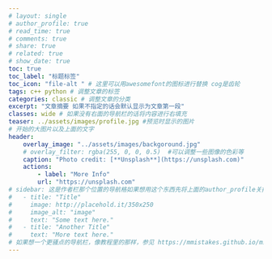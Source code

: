 ```yaml
---
# layout: single
# author_profile: true
# read_time: true
# comments: true
# share: true
# related: true
# show_date: true
toc: true
toc_label: "标题标签"
toc_icon: "file-alt " # 这里可以用awesomefont的图标进行替换 cog是齿轮
tags: c++ python # 调整文章的标签
categories: classic # 调整文章的分类
excerpt: "文章摘要 如果不指定的话会默认显示为文章第一段"
classes: wide # 如果没有右面的导航栏的话将内容进行右填充
teaser: ../assets/images/profile.jpg #预览时显示的图片
# 开始的大图片以及上面的文字
header:
    overlay_image: "../assets/images/backgoround.jpg"
    # overlay_filter: rgba(255, 0, 0, 0.5)  #可以调整一些图像的色彩等
    caption: "Photo credit: [**Unsplash**](https://unsplash.com)"
    actions:
        - label: "More Info"
        url: "https://unsplash.com" 
# sidebar: 这是作者栏那个位置的导航格如果想用这个东西先将上面的author_profile关掉
#   - title: "Title"
#     image: http://placehold.it/350x250
#     image_alt: "image"
#     text: "Some text here."
#   - title: "Another Title"
#     text: "More text here."
# 如果想一个更骚点的导航栏，像教程里的那样，参见 https://mmistakes.github.io/minimal-mistakes/docs/layouts/#custom-sidebar-navigation-menu
---
```


